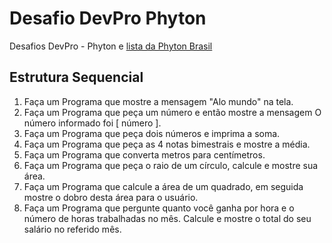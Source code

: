 # Desafio DevPro Phyton
 Desafios DevPro - Phyton e [lista da Phyton Brasil](https://wiki.python.org.br/ListaDeExercicios)
 
 ## Estrutura Sequencial
 1. Faça um Programa que mostre a mensagem "Alo mundo" na tela.
 2. Faça um Programa que peça um número e então mostre a mensagem O número informado foi [ número ].
 3. Faça um Programa que peça dois números e imprima a soma.
 4. Faça um Programa que peça as 4 notas bimestrais e mostre a média.
 5. Faça um Programa que converta metros para centímetros.
 6. Faça um Programa que peça o raio de um círculo, calcule e mostre sua área.
 7. Faça um Programa que calcule a área de um quadrado, em seguida mostre o dobro desta área para o usuário.
 8. Faça um Programa que pergunte quanto você ganha por hora e o número de horas trabalhadas no mês. Calcule e mostre o total do seu salário no referido mês. 
